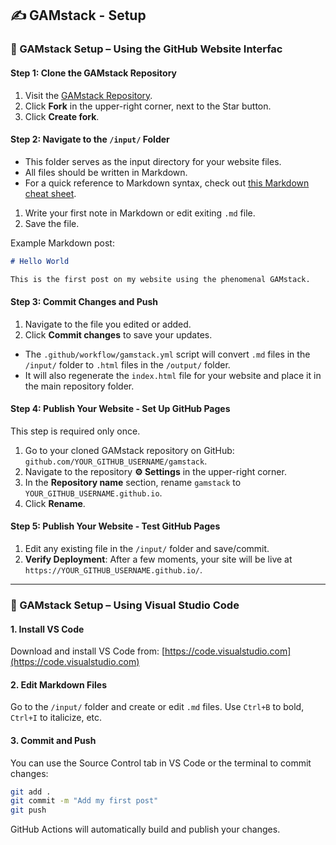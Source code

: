 ## ✍️ GAMstack - Setup

### 📌 GAMstack Setup – Using the GitHub Website Interfac

#### Step 1: Clone the GAMstack Repository

1. Visit the [GAMstack Repository](https://github.com/roktiw/gamstack/).
2. Click **Fork** in the upper-right corner, next to the Star button.
3. Click **Create fork**.

#### Step 2: Navigate to the `/input/` Folder

- This folder serves as the input directory for your website files.
- All files should be written in Markdown.
- For a quick reference to Markdown syntax, check out [this Markdown cheat sheet](https://www.markdownguide.org/cheat-sheet/).

1. Write your first note in Markdown or edit exiting `.md` file.
2. Save the file.

Example Markdown post:
```markdown
# Hello World

This is the first post on my website using the phenomenal GAMstack.
```
#### Step 3: Commit Changes and Push

1. Navigate to the file you edited or added.
2. Click **Commit changes** to save your updates.

- The `.github/workflow/gamstack.yml` script will convert `.md` files in the `/input/` folder to `.html` files in the `/output/` folder.
- It will also regenerate the `index.html` file for your website and place it in the main repository folder.

#### Step 4: Publish Your Website - Set Up GitHub Pages

This step is required only once.

1. Go to your cloned GAMstack repository on GitHub: `github.com/YOUR_GITHUB_USERNAME/gamstack`.
2. Navigate to the repository **⚙️ Settings** in the upper-right corner.
3. In the **Repository name** section, rename `gamstack` to `YOUR_GITHUB_USERNAME.github.io`.
4. Click **Rename**.

#### Step 5: Publish Your Website - Test GitHub Pages

1. Edit any existing file in the `/input/` folder and save/commit.
2. **Verify Deployment**: After a few moments, your site will be live at `https://YOUR_GITHUB_USERNAME.github.io/`.

---

### 📌 GAMstack Setup – Using Visual Studio Code

#### 1. Install VS Code

Download and install VS Code from: [https://code.visualstudio.com](https://code.visualstudio.com)

#### 2. Edit Markdown Files

Go to the `/input/` folder and create or edit `.md` files. Use `Ctrl+B` to bold, `Ctrl+I` to italicize, etc.

#### 3. Commit and Push

You can use the Source Control tab in VS Code or the terminal to commit changes:

```bash
git add .
git commit -m "Add my first post"
git push
```

GitHub Actions will automatically build and publish your changes.
